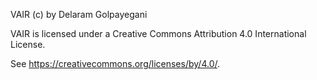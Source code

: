 VAIR (c) by Delaram Golpayegani

VAIR is licensed under a Creative Commons Attribution 4.0 International License.

See <https://creativecommons.org/licenses/by/4.0/>.